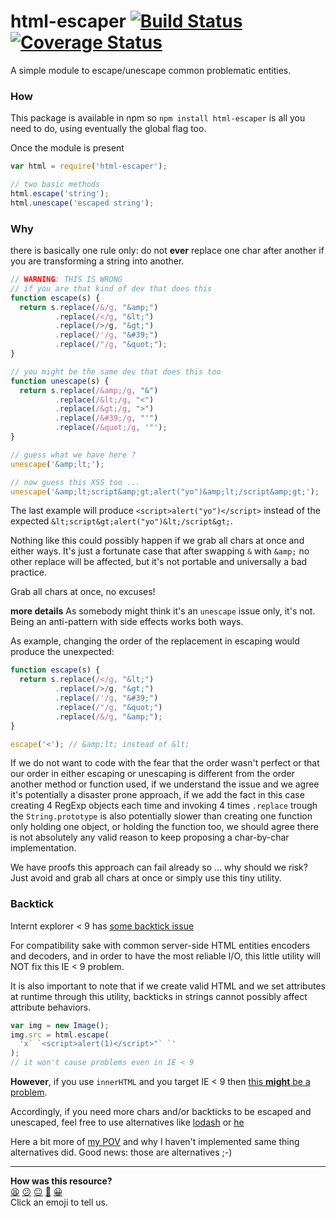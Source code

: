 # html-escaper [![Build Status](https://travis-ci.org/WebReflection/html-escaper.svg?branch=master)](https://travis-ci.org/WebReflection/html-escaper) [![Coverage Status](https://coveralls.io/repos/github/WebReflection/html-escaper/badge.svg?branch=master)](https://coveralls.io/github/WebReflection/html-escaper?branch=master)
A simple module to escape/unescape common problematic entities.


### How
This package is available in npm so `npm install html-escaper` is all you need to do, using eventually the global flag too.

Once the module is present
```js
var html = require('html-escaper');

// two basic methods
html.escape('string');
html.unescape('escaped string');
```


### Why
there is basically one rule only: do not **ever** replace one char after another if you are transforming a string into another.

```js
// WARNING: THIS IS WRONG
// if you are that kind of dev that does this
function escape(s) {
  return s.replace(/&/g, "&amp;")
          .replace(/</g, "&lt;")
          .replace(/>/g, "&gt;")
          .replace(/'/g, "&#39;")
          .replace(/"/g, "&quot;");
}

// you might be the same dev that does this too
function unescape(s) {
  return s.replace(/&amp;/g, "&")
          .replace(/&lt;/g, "<")
          .replace(/&gt;/g, ">")
          .replace(/&#39;/g, "'")
          .replace(/&quot;/g, '"');
}

// guess what we have here ?
unescape('&amp;lt;');

// now guess this XSS too ...
unescape('&amp;lt;script&amp;gt;alert("yo")&amp;lt;/script&amp;gt;');


```

The last example will produce `<script>alert("yo")</script>` instead of the expected `&lt;script&gt;alert("yo")&lt;/script&gt;`.

Nothing like this could possibly happen if we grab all chars at once and either ways.
It's just a fortunate case that after swapping `&` with `&amp;` no other replace will be affected, but it's not portable and universally a bad practice.

Grab all chars at once, no excuses!



**more details**
As somebody might think it's an `unescape` issue only, it's not. Being an anti-pattern with side effects works both ways.

As example, changing the order of the replacement in escaping would produce the unexpected:
```js
function escape(s) {
  return s.replace(/</g, "&lt;")
          .replace(/>/g, "&gt;")
          .replace(/'/g, "&#39;")
          .replace(/"/g, "&quot;")
          .replace(/&/g, "&amp;");
}

escape('<'); // &amp;lt; instead of &lt;
```
If we do not want to code with the fear that the order wasn't perfect or that our order in either escaping or unescaping is different from the order another method or function used, if we understand the issue and we agree it's potentially a disaster prone approach, if we add the fact in this case creating 4 RegExp objects each time and invoking 4 times `.replace` trough the `String.prototype` is also potentially slower than creating one function only holding one object, or holding the function too, we should agree there is not absolutely any valid reason to keep proposing a char-by-char implementation.

We have proofs this approach can fail already so ... why should we risk? Just avoid and grab all chars at once or simply use this tiny utility.

### Backtick
Internt explorer < 9 has [some backtick issue](https://html5sec.org/#102)

For compatibility sake with common server-side HTML entities encoders and decoders, and in order to have the most reliable I/O, this little utility will NOT fix this IE < 9 problem.

It is also important to note that if we create valid HTML and we set attributes at runtime through this utility, backticks in strings cannot possibly affect attribute behaviors.

```js
var img = new Image();
img.src = html.escape(
  'x` `<script>alert(1)</script>"` `'
);
// it won't cause problems even in IE < 9
```

**However**, if you use `innerHTML` and you target IE < 9 then [this **might** be a problem](https://github.com/nette/nette/issues/1496).

Accordingly, if you need more chars and/or backticks to be escaped and unescaped, feel free to use alternatives like [lodash](https://github.com/lodash/lodash) or [he](https://www.npmjs.com/package/he)

Here a bit more of [my POV](https://github.com/WebReflection/html-escaper/commit/52d554fc6e8583b6ffdd357967cf71962fc07cf6#commitcomment-10625122) and why I haven't implemented same thing alternatives did. Good news: those are alternatives ;-)

<!-- BEGIN GENERATED SECTION DO NOT EDIT -->

---

**How was this resource?**  
[😫](https://airtable.com/shrUJ3t7KLMqVRFKR?prefill_Repository=makersacademy/javascript-web-applications&prefill_File=resources/example-4/node_modules/html-escaper/README.md&prefill_Sentiment=😫) [😕](https://airtable.com/shrUJ3t7KLMqVRFKR?prefill_Repository=makersacademy/javascript-web-applications&prefill_File=resources/example-4/node_modules/html-escaper/README.md&prefill_Sentiment=😕) [😐](https://airtable.com/shrUJ3t7KLMqVRFKR?prefill_Repository=makersacademy/javascript-web-applications&prefill_File=resources/example-4/node_modules/html-escaper/README.md&prefill_Sentiment=😐) [🙂](https://airtable.com/shrUJ3t7KLMqVRFKR?prefill_Repository=makersacademy/javascript-web-applications&prefill_File=resources/example-4/node_modules/html-escaper/README.md&prefill_Sentiment=🙂) [😀](https://airtable.com/shrUJ3t7KLMqVRFKR?prefill_Repository=makersacademy/javascript-web-applications&prefill_File=resources/example-4/node_modules/html-escaper/README.md&prefill_Sentiment=😀)  
Click an emoji to tell us.

<!-- END GENERATED SECTION DO NOT EDIT -->
